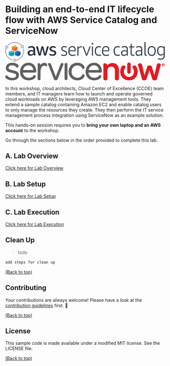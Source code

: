 # Building an end-to-end IT lifecycle flow with AWS Service Catalog and ServiceNow
 ![sc-icon](/labs/end-to-end-it-lifecycle-management/resources/sc-icon.png)
 ![snow-icon](/labs/end-to-end-it-lifecycle-management/resources/snow-icon2.png)

In this workshop, cloud architects, Cloud Center of Excellence (CCOE) team members, and IT managers learn how to launch and operate governed cloud workloads on AWS by leveraging AWS management tools. They extend a sample catalog containing Amazon EC2 and enable catalog users to only manage the resources they create. They then perform the IT service management process integration using ServiceNow as an example solution.

This hands-on session requires you to **bring your own laptop and an AWS account** to the workshop. 

Go through the sections below in the order provided to complete this lab.
## A. Lab Overview 

[Click here for Lab Overview](/labs/end-to-end-it-lifecycle-management/resources/LAB-OVERVIEW.md)

## B. Lab Setup

[Click here for Lab Setup](/labs/end-to-end-it-lifecycle-management/resources/LAB-SETUP.md)

## C. Lab Execution

[Click here for Lab Execution](/labs/end-to-end-it-lifecycle-management/resources/LAB-EXECUTION.md)


## Clean Up
>todo

```sh
add steps for clean up
```
[(Back to top)](#building-an-end-to-end-IT-lifecycle-flow-with-AWS-Service-Catalog-and-ServiceNow)
## Contributing
Your contributions are always welcome! Please have a look at the [contribution guidelines](/labs/end-to-end-it-lifecycle-management/resources/CONTRIBUTING.md) first. :tada:

[(Back to top)](#building-an-end-to-end-IT-lifecycle-flow-with-AWS-Service-Catalog-and-ServiceNow)
## License
This sample code is made available under a modified MIT license. See the LICENSE file.

[(Back to top)](#building-an-end-to-end-IT-lifecycle-flow-with-AWS-Service-Catalog-and-ServiceNow)